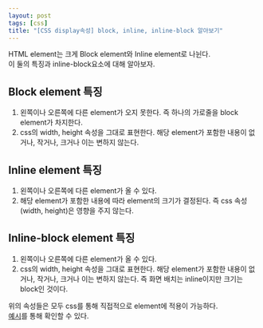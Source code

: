 ```yaml
---
layout: post
tags: [css]
title: "[CSS display속성] block, inline, inline-block 알아보기"
---
```

HTML element는 크게 Block element와 Inline element로 나뉜다.  
이 둘의 특징과 inline-block요소에 대해 알아보자.  

## Block element 특징
1. 왼쪽이나 오른쪽에 다른 element가 오지 못한다. 즉 하나의 가로줄을 block element가 차지한다.
2. css의 width, height 속성을 그대로 표현한다. 해당 element가 포함한 내용이 없거나, 작거나, 크거나 이는 변하지 않는다.
  
## Inline element 특징
1. 왼쪽이나 오른쪽에 다른 element가 올 수 있다.
2. 해당 element가 포함한 내용에 따라 element의 크기가 결정된다. 즉 css 속성(width, height)은 영향을 주지 않는다.  
  
## Inline-block element 특징
1. 왼쪽이나 오른쪽에 다른 element가 올 수 있다.
2. css의 width, height 속성을 그대로 표현한다. 해당 element가 포함한 내용이 없거나, 작거나, 크거나 이는 변하지 않는다.
즉 화면 배치는 inline이지만 크기는 block인 것이다.  
   
위의 속성들은 모두 css를 통해 직접적으로 element에 적용이 가능하다.  
[예시](https://codepen.io/collection/AQRJvR)를 통해 확인할 수 있다.